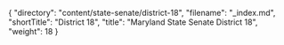 {
  "directory": "content/state-senate/district-18",
  "filename": "_index.md",
  "shortTitle": "District 18",
  "title": "Maryland State Senate District 18",
  "weight": 18
}
